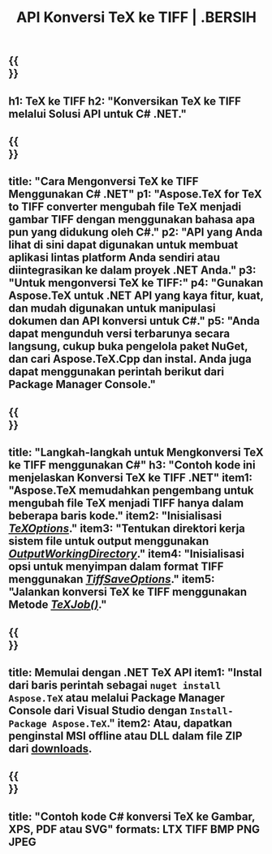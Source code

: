 ﻿---
translation: true
template: /_templates/_conversion-child-net.md
title: API Konversi TeX ke TIFF | .BERSIH
description: Fungsi konversi TeX ke TIFF. Integrasikan pustaka .NET lokal ini ke dalam proyek Anda atau gunakan aplikasi lintas platform untuk mengonversi TeX ke TIFF.
keywords: tex ke tiff api net, tex2tiff mengintegrasikan c#
url: /net/conversion/tex-to-tiff/
family: tex
platformtag: net
feature: conversion
informat: TEX
outformat: TIFF
otherformats: BMP PNG JPEG PDF SVG XPS
---


{{<section banner>}}
---
h1: TeX ke TIFF
h2: "Konversikan TeX ke TIFF melalui Solusi API untuk C# .NET."
---

{{<section overview>}}
---
title: "Cara Mengonversi TeX ke TIFF Menggunakan C# .NET"
p1: "Aspose.TeX for TeX to TIFF converter mengubah file TeX menjadi gambar TIFF dengan menggunakan bahasa apa pun yang didukung oleh C#."
p2: "API yang Anda lihat di sini dapat digunakan untuk membuat aplikasi lintas platform Anda sendiri atau diintegrasikan ke dalam proyek .NET Anda."
p3: "Untuk mengonversi TeX ke TIFF:"
p4: "Gunakan Aspose.TeX untuk .NET API yang kaya fitur, kuat, dan mudah digunakan untuk manipulasi dokumen dan API konversi untuk C#."
p5: "Anda dapat mengunduh versi terbarunya secara langsung, cukup buka pengelola paket NuGet, dan cari Aspose.TeX.Cpp dan instal. Anda juga dapat menggunakan perintah berikut dari Package Manager Console."
---

{{<section feature1>}}
---
title: "Langkah-langkah untuk Mengkonversi TeX ke TIFF menggunakan C#"
h3: "Contoh kode ini menjelaskan Konversi TeX ke TIFF .NET"
item1: "Aspose.TeX memudahkan pengembang untuk mengubah file TeX menjadi TIFF hanya dalam beberapa baris kode."
item2: "Inisialisasi [*TeXOptions*](https://reference.aspose.com/tex/net/aspose.tex/texoptions/)."
item3: "Tentukan direktori kerja sistem file untuk output menggunakan [*OutputWorkingDirectory*](https://reference.aspose.com/tex/net/aspose.tex/texoptions/outputworkingdirectory/)."
item4: "Inisialisasi opsi untuk menyimpan dalam format TIFF menggunakan [*TiffSaveOptions*](https://reference.aspose.com/tex/net/aspose.tex.presentation.image/tiffsaveoptions/)."
item5: "Jalankan konversi TeX ke TIFF menggunakan Metode [*TeXJob()*](https://reference.aspose.com/tex/net/aspose.tex/texjob/)."
---

{{<section feature2>}}
---
title: Memulai dengan .NET TeX API
item1: "Instal dari baris perintah sebagai ```nuget install Aspose.TeX``` atau melalui Package Manager Console dari Visual Studio dengan ```Install-Package Aspose.TeX```."
item2: Atau, dapatkan penginstal MSI offline atau DLL dalam file ZIP dari [downloads](https://releases.aspose.com/tex/net).
---

{{<section widget>}}
---
title: "Contoh kode C# konversi TeX ke Gambar, XPS, PDF atau SVG"
formats: LTX TIFF BMP PNG JPEG
---